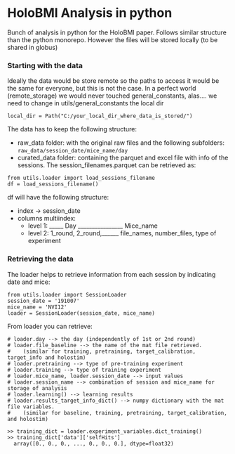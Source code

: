 # HoloBMI Analysis in python
 Bunch of analysis in python for the HoloBMI paper. 
 Follows similar structure than the python monorepo. 
 However the files will be stored locally (to be shared in globus) 

### Starting with the data
Ideally the data would be store remote so the paths to access it would be the same for 
everyone, but this is not the case. In a perfect world (remote_storage) we would never touched
general_constants, alas....
we need to change in utils/general_constants the local dir

`local_dir = Path("C:/your_local_dir_where_data_is_stored/") `

The data has to keep the following structure:
* raw_data folder: with the original raw files and the following subfolders: 
`raw_data/session_date/mice_name/day`
* curated_data folder: containing the parquet and excel file with info of the sessions. 
The session_filenames.parquet can be retrieved as:
```
from utils.loader import load_sessions_filename
df = load_sessions_filename()
```
df will have the following structure:
* index -> session_date
* columns multiindex: 
    * level 1: _____ Day ________________               Mice_name
    * level 2: 1_round, 2_round,______  file_names, number_files, type of experiment



### Retrieving the data
The loader helps to retrieve information from each session by indicating date and mice:
```   
from utils.loader import SessionLoader 
session_date = '191007' 
mice_name = 'NVI12'
loader = SessionLoader(session_date, mice_name)
```

From loader you can retrieve:

```
# loader.day --> the day (independently of 1st or 2nd round)
# loader.file_baseline --> the name of the mat file retrieved. 
#    (similar for training, pretraining, target_calibration, target_info and holostim)
# loader.pretraining --> type of pre-training experiment
# loader.training --> type of training experiment
# loader.mice_name, loader.session_date --> input values
# loader.session_name --> combination of session and mice_name for storage of analysis
# loader.learning() --> learning results
# loader.results_target_info_dict() --> numpy dictionary with the mat file variables.
#    (similar for baseline, training, pretraining, target_calibration, and holostim)

>> training_dict = loader.experiment_variables.dict_training() 
>> training_dict['data']['selfHits']
  array([0., 0., 0., ..., 0., 0., 0.], dtype=float32)
```









 
 

